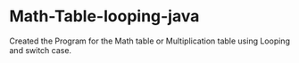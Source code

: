 # Math-Table-looping-java
Created the Program for the Math table or Multiplication table using Looping and switch case.
